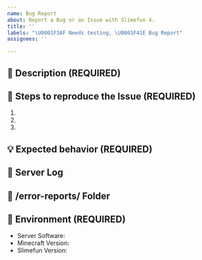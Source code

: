 ```yaml
---
name: Bug Report
about: Report a Bug or an Issue with Slimefun 4.
title: ''
labels: "\U0001F3AF Needs testing, \U0001F41E Bug Report"
assignees: ''

---
```


<!-- FILL IN THE FORM BELOW -->

## :round_pushpin: Description (REQUIRED)
<!-- A clear and detailed description of what went wrong. -->
<!-- The more information you can provide, the easier we can handle this problem. -->
<!-- Start writing below this line -->


## :bookmark_tabs: Steps to reproduce the Issue (REQUIRED)
<!-- Tell us the exact steps to reproduce this issue, the more detailed the easier we can reproduce it. -->
<!-- Youtube Videos and Screenshots are recommended!!! -->
<!-- Start writing below this line -->
1. 
2. 
3. 

## :bulb: Expected behavior (REQUIRED)
<!-- What were you expecting to happen? -->
<!-- What do you think would have been the correct behaviour? -->
<!-- Start writing below this line -->


## :scroll: Server Log
<!-- Take a look at your Server Log and post any errors you can find via https://pastebin.com/ -->
<!-- If you are unsure about it, post your full log, you can find it under /logs/latest.log -->
<!-- Paste your link(s) below this line -->


## :open_file_folder: /error-reports/ Folder
<!-- Check the folder /plugins/Slimefun/error-reports/ and upload any files inside that folder. -->
<!-- You can also post these files via https://pastebin.com/ -->
<!-- Paste your link(s) below this line -->


## :compass: Environment (REQUIRED)
<!-- Any issue without the exact version numbers will be closed! -->
<!-- "latest" IS NOT A VERSION NUMBER. -->
<!-- We recommend running "/sf versions" and showing us a screenshot of that. -->
<!-- Make sure that the screenshot covers the entire output of that command. -->
<!-- If your issue is related to other plugins, make sure to include the versions of these plugins too! -->

 - Server Software: 
 - Minecraft Version: 
 - Slimefun Version: 
